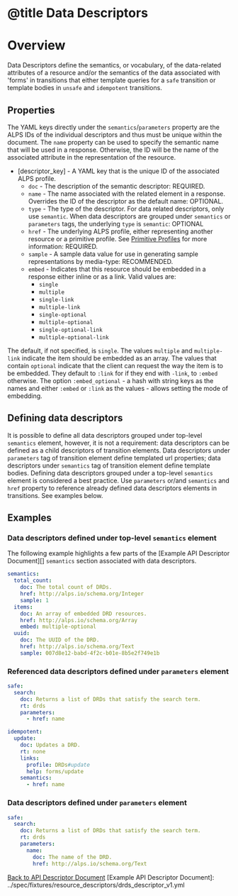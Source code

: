 # @title Data Descriptors
# Overview
Data Descriptors define the semantics, or vocabulary, of the data-related attributes of a resource and/or the semantics 
of the data associated with 'forms' in transitions that either template queries for a `safe` transition 
or template bodies in `unsafe` and `idempotent` transitions. 

## Properties
The YAML keys directly under the `semantics`/`parameters` property are the ALPS IDs of the individual descriptors and thus must be
unique within the document. The `name` property can be used to specify the semantic name that will be used in a
response. Otherwise, the ID will be the name of the associated attribute in the representation of the resource.

* \[descriptor_key\] - A YAML key that is the unique ID of the associated ALPS profile.
    * `doc` - The description of the semantic descriptor: REQUIRED.
    * `name` - The name associated with the related element in a response. Overrides the ID of the descriptor as the
  default name: OPTIONAL.
    * `type` - The type of the descriptor. For data related descriptors, only use `semantic`. When data descriptors are 
  grouped under `semantics` or `parameters` tags, the underlying `type` is `semantic`: OPTIONAL
    * `href` - The underlying ALPS profile, either representing another resource or a primitive profile. See 
  [Primitive Profiles](primitive_profiles.md) for more information: REQUIRED.
    * `sample` - A sample data value for use in generating sample representations by media-type: RECOMMENDED.
    * `embed` - Indicates that this resource should be embedded in a response either inline or as a link.
        Valid values are:
        - `single`
        - `multiple`
        - `single-link`
        - `multiple-link`
        - `single-optional`
        - `multiple-optional`
        - `single-optional-link`
        - `multiple-optional-link`

The default, if not specified, is `single`. The values `multiple` and `multiple-link` indicate the item should be
embedded as an array. The values that contain `optional` indicate that the client can request the
way the item is to be embedded. They default to `:link` for if they end with `-link`, to `:embed` otherwise.
The option `:embed_optional` - a hash with string keys as the names and either `:embed` or `:link` as the
values - allows setting the mode of embedding.

## Defining data descriptors
It is possible to define all data descriptors grouped under top-level `semantics` element,
however, it is not a requirement: data descriptors can be defined as a child descriptors of transition elements.
Data descriptors under `parameters` tag of transition element define templated url properties;
data descriptors under `semantics` tag of transition element define template bodies.
Defining data descriptors grouped under a top-level `semantics` element is considered a best practice. Use `parameters` or/and
`semantics` and `href` property to reference already defined data descriptors elements in transitions. See examples below.

## Examples
### Data descriptors defined under top-level `semantics` element
The following example highlights a few parts of the [Example API Descriptor Document][] `semantics` section associated
with data descriptors.

```yaml
semantics:
  total_count:
    doc: The total count of DRDs.
    href: http://alps.io/schema.org/Integer
    sample: 1
  items:
    doc: An array of embedded DRD resources.
    href: http://alps.io/schema.org/Array
    embed: multiple-optional
  uuid:
    doc: The UUID of the DRD.
    href: http://alps.io/schema.org/Text
    sample: 007d8e12-babd-4f2c-b01e-8b5e2f749e1b
```

### Referenced data descriptors defined under `parameters` element
```yaml
safe:
  search:
    doc: Returns a list of DRDs that satisfy the search term.
    rt: drds
    parameters:
      - href: name

idempotent:
  update:
    doc: Updates a DRD.
    rt: none
    links:
      profile: DRDs#update
      help: forms/update
    semantics:
      - href: name
```

### Data descriptors defined under `parameters` element
```yaml
safe:
  search:
    doc: Returns a list of DRDs that satisfy the search term.
    rt: drds
    parameters:
      name:
        doc: The name of the DRD.
        href: http://alps.io/schema.org/Text
```


[Back to API Descriptor Document](descriptors_document.md)
[Example API Descriptor Document]: ../spec/fixtures/resource_descriptors/drds_descriptor_v1.yml
